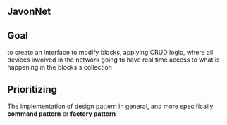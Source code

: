 ## JavonNet
## Goal
to create an interface to modify blocks, applying CRUD logic, where all devices involved in the network going to have real time access to what is happening in the blocks's collection 
## Prioritizing
The implementation of design pattern in general, and more specifically **command pattern** or **factory pattern**
